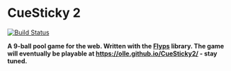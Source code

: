 CueSticky 2
===========

[![Build Status](https://travis-ci.org/olle/CueSticky2.svg?branch=master)](https://travis-ci.org/olle/CueSticky2)

**A 9-ball pool game for the web. Written with the [Flyps] library. The game
  will eventually be playable at https://olle.github.io/CueSticky2/ - stay
  tuned.**

  [Flyps]: https://github.com/Contargo/flyps
